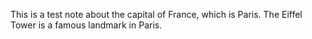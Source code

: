 This is a test note about the capital of France, which is Paris. The Eiffel Tower is a famous landmark in Paris.